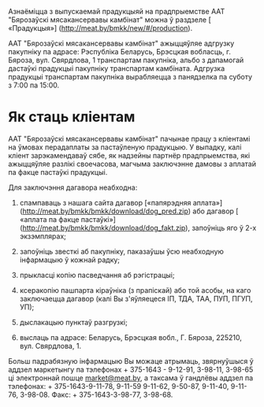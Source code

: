 ﻿Азнаёміцца ​​з выпускаемай прадукцыяй на прадпрыемстве ААТ "Бярозаўскі мясакансервавы камбінат" можна ў раздзеле [ «Прадукцыя»] (http://meat.by/bmkk/new/#/production).

ААТ "Бярозаўскі мясакансервавы камбінат" ажыццяўляе адгрузку пакупніку па адрасе:
Рэспубліка Беларусь, Брэсцкая вобласць, г. Бяроза, вул. Свярдлова, 1 транспартам пакупніка, альбо з дапамогай дастаўкі прадукцыі пакупніку транспартам камбіната.
Адгрузка прадукцыі транспартам пакупніка вырабляецца з панядзелка па суботу з 7:00 па 15:00.
# Як стаць кліентам

ААТ "Бярозаўскі мясакансервавы камбінат" пачынае працу з кліентамі на ўмовах перадаплаты за пастаўленую прадукцыю. У выпадку, калі кліент зарэкамендаваў сябе, як надзейны партнёр прадпрыемства, які ажыццяўляе разлікі своечасова, магчыма заключэнне дамовы з аплатай па факце пастаўкі прадукцыі.

Для заключэння дагавора неабходна:

1. спампаваць з нашага сайта дагавор [«папярэдняя аплата»] (http://meat.by/bmkk/bmkk/download/dog_pred.zip) або дагавор [ «аплата па факце пастаўкі»] (http://meat.by/bmkk/bmkk/download/dog_fakt.zip), запоўніць яго ў 2-х экзэмплярах;

2. запоўніць звесткі аб пакупніку, паказаўшы ўсю неабходную інфармацыю ў кожнай радку;

3. прыкласці копію пасведчання аб рэгістрацыі;

4. ксеракопію пашпарта кіраўніка (з прапіскай) або той асобы, на каго заключаецца дагавор (калі Вы з'яўляецеся ІП, ТДА, ТАА, ПУП, ПГУП, УП);

5. дыслакацыю пунктаў разгрузкі;

6. выслаць па адрасе: Беларусь, Брэсцкая вобл., Г. Бяроза, 225210, вул. Свярдлова, 1.

Больш падрабязную інфармацыю Вы можаце атрымаць, звярнуўшыся ў аддзел маркетынгу па тэлефонах + 375-1643 - 9-12-91, 3-98-11, 3-98-65 ці электроннай пошце market@meat.by, а таксама ў гандлёвы аддзел па тэлефонах: + 375-1643-9-11-78, 9-11-59 9-11-62, 9-50-87, 9-11-40, 9-11-76, 3-98-08. Факс: + 375-1643-3-98-77, 3-98-68.